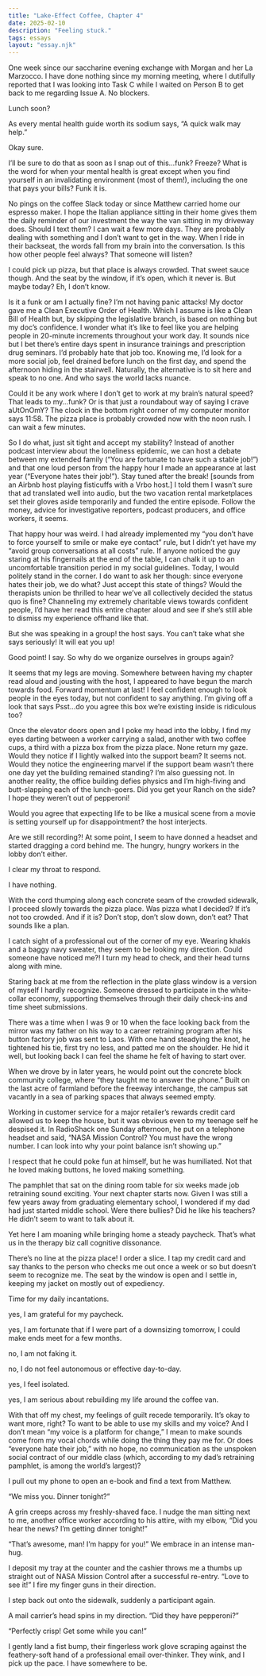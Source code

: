 ```yaml
---
title: "Lake-Effect Coffee, Chapter 4"
date: 2025-02-10
description: "Feeling stuck."
tags: essays
layout: "essay.njk"
---
```


One week since our saccharine evening exchange with Morgan and her La Marzocco. I have done nothing since my morning meeting, where I dutifully reported that I was looking into Task C while I waited on Person B to get back to me regarding Issue A. No blockers.

Lunch soon?

As every mental health guide worth its sodium says, “A quick walk may help.”

Okay sure.

I’ll be sure to do that as soon as I snap out of this…funk? Freeze? What is the word for when your mental health is great except when you find yourself in an invalidating environment (most of them!), including the one that pays your bills? Funk it is.

No pings on the coffee Slack today or since Matthew carried home our espresso maker. I hope the Italian appliance sitting in their home gives them the daily reminder of our investment the way the van sitting in my driveway does. Should I text them? I can wait a few more days. They are probably dealing with something and I don’t want to get in the way. When I ride in their backseat, the words fall from my brain into the conversation. Is this how other people feel always? That someone will listen?

I could pick up pizza, but that place is always crowded. That sweet sauce though. And the seat by the window, if it’s open, which it never is. But maybe today? Eh, I don’t know.

Is it a funk or am I actually fine? I’m not having panic attacks! My doctor gave me a Clean Executive Order of Health. Which I assume is like a Clean Bill of Health but, by skipping the legislative branch, is based on nothing but my doc’s confidence. I wonder what it’s like to feel like you are helping people in 20-minute increments throughout your work day. It sounds nice but I bet there’s entire days spent in insurance trainings and prescription drug seminars. I’d probably hate that job too. Knowing me, I’d look for a more social job, feel drained before lunch on the first day, and spend the afternoon hiding in the stairwell. Naturally, the alternative is to sit here and speak to no one. And who says the world lacks nuance.

Could it be any work where I don’t get to work at my brain’s natural speed? That leads to my…funk? Or is that just a roundabout way of saying I crave aUtOnOmY? The clock in the bottom right corner of my computer monitor says 11:58. The pizza place is probably crowded now with the noon rush. I can wait a few minutes.

So I do what, just sit tight and accept my stability? Instead of another podcast interview about the loneliness epidemic, we can host a debate between my extended family (“You are fortunate to have such a stable job!”) and that one loud person from the happy hour I made an appearance at last year (“Everyone hates their job!”). Stay tuned after the break! [sounds from an Airbnb host playing fisticuffs with a Vrbo host.] I told them I wasn’t sure that ad translated well into audio, but the two vacation rental marketplaces set their gloves aside temporarily and funded the entire episode. Follow the money, advice for investigative reporters, podcast producers, and office workers, it seems.

That happy hour was weird. I had already implemented my “you don’t have to force yourself to smile or make eye contact” rule, but I didn’t yet have my “avoid group conversations at all costs” rule. If anyone noticed the guy staring at his fingernails at the end of the table, I can chalk it up to an uncomfortable transition period in my social guidelines. Today, I would politely stand in the corner. I do want to ask her though: since everyone hates their job, we do what? Just accept this state of things? Would the therapists union be thrilled to hear we’ve all collectively decided the status quo is fine? Channeling my extremely charitable views towards confident people, I’d have her read this entire chapter aloud and see if she’s still able to dismiss my experience offhand like that.

But she was speaking in a group! the host says. You can’t take what she says seriously! It will eat you up!

Good point! I say. So why do we organize ourselves in groups again?

It seems that my legs are moving. Somewhere between having my chapter read aloud and jousting with the host, I appeared to have begun the march towards food. Forward momentum at last! I feel confident enough to look people in the eyes today, but not confident to say anything. I’m giving off a look that says Psst…do you agree this box we’re existing inside is ridiculous too?

Once the elevator doors open and I poke my head into the lobby, I find my eyes darting between a worker carrying a salad, another with two coffee cups, a third with a pizza box from the pizza place. None return my gaze. Would they notice if I lightly walked into the support beam? It seems not. Would they notice the engineering marvel if the support beam wasn’t there one day yet the building remained standing? I’m also guessing not. In another reality, the office building defies physics and I’m high-fiving and butt-slapping each of the lunch-goers. Did you get your Ranch on the side? I hope they weren’t out of pepperoni!

Would you agree that expecting life to be like a musical scene from a movie is setting yourself up for disappointment? the host interjects.

Are we still recording?! At some point, I seem to have donned a headset and started dragging a cord behind me. The hungry, hungry workers in the lobby don’t either.

I clear my throat to respond.

I have nothing.

With the cord thumping along each concrete seam of the crowded sidewalk, I proceed slowly towards the pizza place. Was pizza what I decided? If it’s not too crowded. And if it is? Don’t stop, don’t slow down, don’t eat? That sounds like a plan.

I catch sight of a professional out of the corner of my eye. Wearing khakis and a baggy navy sweater, they seem to be looking my direction. Could someone have noticed me?! I turn my head to check, and their head turns along with mine.

Staring back at me from the reflection in the plate glass window is a version of myself I hardly recognize. Someone dressed to participate in the white-collar economy, supporting themselves through their daily check-ins and time sheet submissions.

There was a time when I was 9 or 10 when the face looking back from the mirror was my father on his way to a career retraining program after his button factory job was sent to Laos. With one hand steadying the knot, he tightened his tie, first try no less, and patted me on the shoulder. He hid it well, but looking back I can feel the shame he felt of having to start over.

When we drove by in later years, he would point out the concrete block community college, where “they taught me to answer the phone.” Built on the last acre of farmland before the freeway interchange, the campus sat vacantly in a sea of parking spaces that always seemed empty.

Working in customer service for a major retailer’s rewards credit card allowed us to keep the house, but it was obvious even to my teenage self he despised it. In RadioShack one Sunday afternoon, he put on a telephone headset and said, “NASA Mission Control? You must have the wrong number. I can look into why your point balance isn’t showing up.”

I respect that he could poke fun at himself, but he was humiliated. Not that he loved making buttons, he loved making something.

The pamphlet that sat on the dining room table for six weeks made job retraining sound exciting. Your next chapter starts now. Given I was still a few years away from graduating elementary school, I wondered if my dad had just started middle school. Were there bullies? Did he like his teachers? He didn’t seem to want to talk about it.

Yet here I am moaning while bringing home a steady paycheck. That’s what us in the therapy biz call cognitive dissonance.

There’s no line at the pizza place! I order a slice. I tap my credit card and say thanks to the person who checks me out once a week or so but doesn’t seem to recognize me. The seat by the window is open and I settle in, keeping my jacket on mostly out of expediency.

Time for my daily incantations.

yes, I am grateful for my paycheck.

yes, I am fortunate that if I were part of a downsizing tomorrow, I could make ends meet for a few months.

no, I am not faking it.

no, I do not feel autonomous or effective day-to-day.

yes, I feel isolated.

yes, I am serious about rebuilding my life around the coffee van.

With that off my chest, my feelings of guilt recede temporarily. It’s okay to want more, right? To want to be able to use my skills and my voice? And I don’t mean “my voice is a platform for change,” I mean to make sounds come from my vocal chords while doing the thing they pay me for. Or does “everyone hate their job,” with no hope, no communication as the unspoken social contract of our middle class (which, according to my dad’s retraining pamphlet, is among the world’s largest)?

I pull out my phone to open an e-book and find a text from Matthew.

“We miss you. Dinner tonight?”

A grin creeps across my freshly-shaved face. I nudge the man sitting next to me, another office worker according to his attire, with my elbow, “Did you hear the news? I’m getting dinner tonight!”

“That’s awesome, man! I’m happy for you!” We embrace in an intense man-hug.

I deposit my tray at the counter and the cashier throws me a thumbs up straight out of NASA Mission Control after a successful re-entry. “Love to see it!” I fire my finger guns in their direction.

I step back out onto the sidewalk, suddenly a participant again.

A mail carrier’s head spins in my direction. “Did they have pepperoni?”

“Perfectly crisp! Get some while you can!”

I gently land a fist bump, their fingerless work glove scraping against the feathery-soft hand of a professional email over-thinker. They wink, and I pick up the pace. I have somewhere to be.
